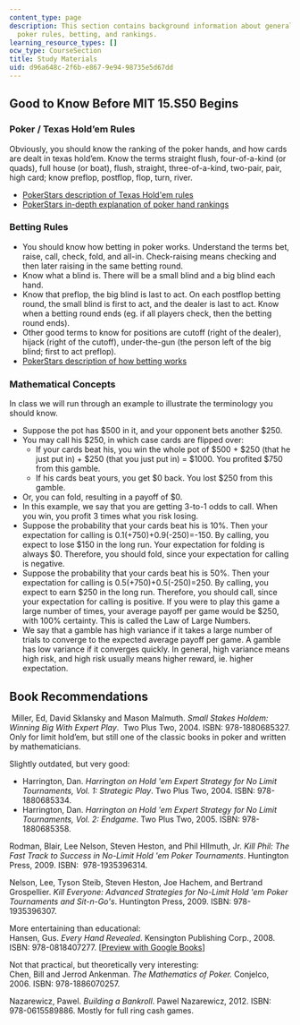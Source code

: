 ```yaml
---
content_type: page
description: This section contains background information about general concepts,
  poker rules, betting, and rankings.
learning_resource_types: []
ocw_type: CourseSection
title: Study Materials
uid: d96a648c-2f6b-e867-9e94-98735e5d67dd
---
```


Good to Know Before MIT 15.S50 Begins
-------------------------------------

### Poker / Texas Hold’em Rules

Obviously, you should know the ranking of the poker hands, and how cards are dealt in texas hold’em. Know the terms straight flush, four-of-a-kind (or quads), full house (or boat), flush, straight, three-of-a-kind, two-pair, pair, high card; know preflop, postflop, flop, turn, river.

*   [PokerStars description of Texas Hold'em rules](https://www.pokerstars.com/poker/games/texas-holdem/)
*   [PokerStars in-depth explanation of poker hand rankings](https://www.pokerstars.com/poker/games/rules/hand-rankings/)

### Betting Rules

*   You should know how betting in poker works. Understand the terms bet, raise, call, check, fold, and all-in. Check-raising means checking and then later raising in the same betting round.
*   Know what a blind is. There will be a small blind and a big blind each hand.
*   Know that preflop, the big blind is last to act. On each postflop betting round, the small blind is first to act, and the dealer is last to act. Know when a betting round ends (eg. if all players check, then the betting round ends).
*   Other good terms to know for positions are cutoff (right of the dealer), hijack (right of the cutoff), under-the-gun (the person left of the big blind; first to act preflop).
*   [PokerStars description of how betting works](https://www.pokerstars.com/poker/games/rules/)

### Mathematical Concepts

In class we will run through an example to illustrate the terminology you should know.

*   Suppose the pot has $500 in it, and your opponent bets another $250.
*   You may call his $250, in which case cards are flipped over:
    *   If your cards beat his, you win the whole pot of $500 + $250 (that he just put in) + $250 (that you just put in) = $1000. You profited $750 from this gamble.
    *   If his cards beat yours, you get $0 back. You lost $250 from this gamble.
*   Or, you can fold, resulting in a payoff of $0.
*   In this example, we say that you are getting 3-to-1 odds to call. When you win, you profit 3 times what you risk losing.
*   Suppose the probability that your cards beat his is 10%. Then your expectation for calling is 0.1(+750)+0.9(-250)=-150. By calling, you expect to lose $150 in the long run. Your expectation for folding is always $0. Therefore, you should fold, since your expectation for calling is negative.
*   Suppose the probability that your cards beat his is 50%. Then your expectation for calling is 0.5(+750)+0.5(-250)=250. By calling, you expect to earn $250 in the long run. Therefore, you should call, since your expectation for calling is positive. If you were to play this game a large number of times, your average payoff per game would be $250, with 100% certainty. This is called the Law of Large Numbers.
*   We say that a gamble has high variance if it takes a large number of trials to converge to the expected average payoff per game. A gamble has low variance if it converges quickly. In general, high variance means high risk, and high risk usually means higher reward, ie. higher expectation.

Book Recommendations
--------------------

 Miller, Ed, David Sklansky and Mason Malmuth. _Small Stakes Holdem: Winning Big With Expert Play_.  Two Plus Two, 2004. ISBN: 978-1880685327. Only for limit hold’em, but still one of the classic books in poker and written by mathematicians.

Slightly outdated, but very good:

*   Harrington, Dan. _Harrington on Hold 'em Expert Strategy for No Limit Tournaments, Vol. 1: Strategic Play_. Two Plus Two, 2004. ISBN: 978-1880685334.
*   Harrington, Dan. _Harrington on Hold 'em Expert Strategy for No Limit Tournaments, Vol. 2: Endgame_. Two Plus Two, 2005. ISBN: 978-1880685358.

Rodman, Blair, Lee Nelson, Steven Heston, and Phil Hllmuth, Jr. _Kill Phil: The Fast Track to Success in No-Limit Hold 'em Poker Tournaments_. Huntington Press, 2009. ISBN:  978-1935396314.

Nelson, Lee, Tyson Steib, Steven Heston, Joe Hachem, and Bertrand Grospellier. _Kill Everyone: Advanced Strategies for No-Limit Hold 'em Poker Tournaments and Sit-n-Go's_. Huntington Press, 2009. ISBN: 978-1935396307.

More entertaining than educational:  
Hansen, Gus. _Every Hand Revealed_. Kensington Publishing Corp., 2008. ISBN: 978-0818407277. \[[Preview with Google Books](https://books.google.com/books?id=NglQ5DsdnXoC&printsec=frontcover#v=onepage&q&f=false)\]

Not that practical, but theoretically very interesting:  
Chen, Bill and Jerrod Ankenman. _The Mathematics of Poker._ Conjelco, 2006. ISBN: 978-1886070257.

Nazarewicz, Pawel. _Building a Bankroll_. Pawel Nazarewicz, 2012. ISBN: 978-0615589886. Mostly for full ring cash games.